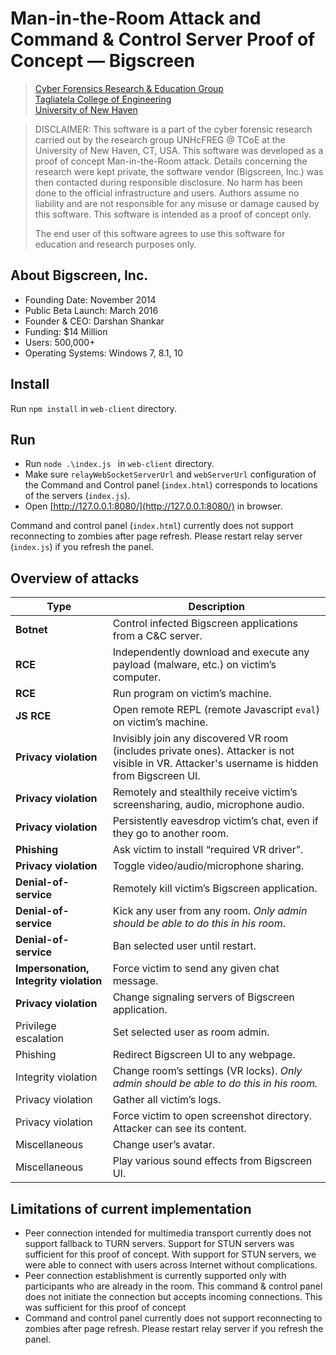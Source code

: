 <!--
Man-in-the-Room Attack and Command & Control Server Proof of Concept — Bigscreen

Vondracek Martin mvondracek vondracek.mar@gmail.com

Security and Forensics of Immersive Virtual Reality Social Applications
Cyber Forensics Research & Education Group                 https://www.unhcfreg.com/
Tagliatela College of Engineering                          https://www.newhaven.edu/engineering/
University of New Haven                                    https://www.newhaven.edu
300 Boston Post Rd, West Haven, CT 06516

DISCLAIMER: This software is a part of the cyber forensic research carried out by the research group UNHcFREG @ TCoE
at the University of New Haven, CT, USA. This software was developed as a proof of concept Man-in-the-Room attack.
Details concerning the research were kept private, the software vendor (Bigscreen, Inc.) was then contacted during
responsible disclosure. No harm has been done to the official infrastructure and users. Authors assume no liability
and are not responsible for any misuse or damage caused by this software. This software is intended as a proof
of concept only. The end user of this software agrees to use this software for education and research purposes only.

 -->
# Man-in-the-Room Attack and Command & Control Server Proof of Concept — Bigscreen
> [Cyber Forensics Research & Education Group](https://www.unhcfreg.com/)<br/>
> [Tagliatela College of Engineering](https://www.newhaven.edu/engineering/)<br/>
> [University of New Haven](https://www.newhaven.edu)

> DISCLAIMER: This software is a part of the cyber forensic research carried out by the research group UNHcFREG @ TCoE at the University of New Haven, CT, USA. This software was developed as a proof of concept Man-in-the-Room attack. Details concerning the research were kept private, the software vendor (Bigscreen, Inc.) was then contacted during responsible disclosure. No harm has been done to the official infrastructure and users. Authors assume no liability and are not responsible for any misuse or damage caused by this software. This software is intended as a proof of concept only.
>
> The end user of this software agrees to use this software for education and research purposes only.

## About Bigscreen, Inc.
- Founding Date: November 2014
- Public Beta Launch: March 2016
- Founder & CEO: Darshan Shankar
- Funding: $14 Million
- Users: 500,000+
- Operating Systems: Windows 7, 8.1, 10

## Install
Run `npm install` in `web-client` directory.

## Run
- Run `node .\index.js ` in `web-client` directory.
- Make sure `relayWebSocketServerUrl` and `webServerUrl` configuration of the Command and Control panel (`index.html`)
   corresponds to locations of the servers (`index.js`).
- Open [http://127.0.0.1:8080/](http://127.0.0.1:8080/) in browser.
 
 Command and control panel (`index.html`) currently does not support reconnecting to zombies after page refresh. Please restart relay server (`index.js`) if you refresh the panel. 

## Overview of attacks
Type                     | Description
-------------------------|------------
**Botnet**               | Control infected Bigscreen applications from a C&C server.
**RCE**                  | Independently download and execute any payload (malware, etc.) on victim’s computer.
**RCE**                  | Run program on victim’s machine.	
**JS RCE**               | Open remote REPL (remote Javascript `eval`) on victim’s machine.	
**Privacy violation**    | Invisibly join any discovered VR room (includes private ones). Attacker is not visible in VR. Attacker's username is hidden from Bigscreen UI.
**Privacy violation**    | Remotely and stealthily receive victim’s screensharing, audio, microphone audio.	 
**Privacy violation**    | Persistently eavesdrop victim’s chat, even if they go to another room.
**Phishing**             | Ask victim to install “required VR driver”.
**Privacy violation**    | Toggle video/audio/microphone sharing.	 
**Denial-of-service**    | Remotely kill victim’s Bigscreen application.	
**Denial-of-service**    | Kick any user from any room. *Only admin should be able to do this in his room*.	
**Denial-of-service**    | Ban selected user until restart.	
**Impersonation,<br/>Integrity&nbsp;violation** | Force victim to send any given chat message.	
**Privacy violation**    | Change signaling servers of Bigscreen application.	 
Privilege escalation     | Set selected user as room admin.	
Phishing                 | Redirect Bigscreen UI to any webpage.	
Integrity violation      | Change room’s settings (VR locks). *Only admin should be able to do this in his room.* 
Privacy violation        | Gather all victim’s logs.	 
Privacy violation        | Force victim to open screenshot directory. Attacker can see its content.	 
Miscellaneous            | Change user’s avatar.
Miscellaneous            | Play various sound effects from Bigscreen UI.


## Limitations of current implementation
- Peer connection intended for multimedia transport currently does not support fallback to TURN servers. Support for
  STUN servers was sufficient for this proof of concept. With support for STUN servers, we were able to connect
  with users across Internet without complications.
- Peer connection establishment is currently supported only with participants who are already in the room.
  This command & control panel does not initiate the connection but accepts incoming connections. This was sufficient
  for this proof of concept
- Command and control panel currently does not support reconnecting to zombies after page refresh. Please restart relay
  server if you refresh the panel.



